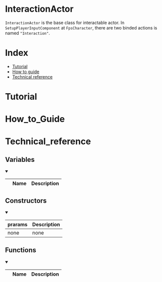 # InteractionActor
`InteractionActor` is the base class for interactable actor. In `SetupPlayerInputComponent` at `FpsCharacter`, there are two binded actions is named `"Interaction"`. 

# Index
- [Tutorial](#_Tutorial)
- [How to guide](#_How_to_Guide)
- [Technical reference](#_Technical_reference)

# Tutorial

# How_to_Guide


# Technical_reference
## Variables
<details open>
<summary></summary>

||Name|Description|
|-|-|-|

</details>

## Constructors
<details open>
<summary></summary>

|prarams|Description|
|-|-|
|none|none|

</details>

## Functions
<details open>
<summary></summary>

||Name|Description|
|-|-|-|